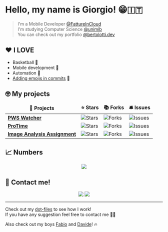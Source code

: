 # Hello, my name is Giorgio! 😁🇮🇹

> I'm a Mobile Developer [@FattureInCloud](https://www.fattureincloud.it/)  
> I'm studying Computer Science [@unimib](https://www.unimib.it/ugov/degree/5556)  
> You can check out my portfolio [@bertolotti.dev](https://bertolotti.dev/)

## ❤️ I LOVE

- Basketball 🏀
- Mobile development 📱
- Automation 🤖
- [Adding emojis in commits](https://gitmoji.carloscuesta.me/) 👀

## 🤓 My projects

<table>
  <thead align="center">
    <tr border: none;>
      <td><b>🎁 Projects</b></td>
      <td><b>⭐ Stars</b></td>
      <td><b>📚 Forks</b></td>
      <td><b>🛎 Issues</b></td>
    </tr>
  </thead>
  <tbody>
    <tr>
	    <td><a href="https://github.com/GiorgioBertolotti/PWSWatcher"><b>PWS Watcher</b></a></td>
      <td><img alt="Stars" src="https://img.shields.io/github/stars/GiorgioBertolotti/PWSWatcher?style=flat-square&labelColor=343b41"/></td>
      <td><img alt="Forks" src="https://img.shields.io/github/forks/GiorgioBertolotti/PWSWatcher?style=flat-square&labelColor=343b41"/></td>
      <td><img alt="Issues" src="https://img.shields.io/github/issues/GiorgioBertolotti/PWSWatcher?style=flat-square&labelColor=343b41"/></td>
    </tr>
	  <tr>
		  <td><a href="https://github.com/GiorgioBertolotti/ProTime"><b>ProTime</b></a></td>
      <td><img alt="Stars" src="https://img.shields.io/github/stars/GiorgioBertolotti/ProTime?style=flat-square&labelColor=343b41"/></td>
      <td><img alt="Forks" src="https://img.shields.io/github/forks/GiorgioBertolotti/ProTime?style=flat-square&labelColor=343b41"/></td>
      <td><img alt="Issues" src="https://img.shields.io/github/issues/GiorgioBertolotti/ProTime?style=flat-square&labelColor=343b41"/></td>
    </tr>
		<tr>
			<td><a href="https://github.com/GiorgioBertolotti/FerreroQualityControl"><b>Image Analysis Assignment</b></a></td>
      <td><img alt="Stars" src="https://img.shields.io/github/stars/GiorgioBertolotti/FerreroQualityControl?style=flat-square&labelColor=343b41"/></td>
      <td><img alt="Forks" src="https://img.shields.io/github/forks/GiorgioBertolotti/FerreroQualityControl?style=flat-square&labelColor=343b41"/></td>
      <td><img alt="Issues" src="https://img.shields.io/github/issues/GiorgioBertolotti/FerreroQualityControl?style=flat-square&labelColor=343b41"/></td>
    </tr>
  </tbody>
</table>

## 📈 Numbers

<center><img align="center" src="https://github-readme-stats.vercel.app/api?username=GiorgioBertolotti&hide=contribs&theme=nord" /></center>

## 💬 Contact me!

<center><a href="https://www.instagram.com/giorgiozem/"><img src="https://img.shields.io/badge/instagram-%23E4405F.svg?&style=for-the-badge&logo=instagram&logoColor=white" /></a>
<a href="https://www.linkedin.com/in/bertolottigiorgio/"><img src="https://img.shields.io/badge/linkedin-%230077B5.svg?&style=for-the-badge&logo=linkedin&logoColor=white" /></a></center>

---

Check out my [dot-files](https://github.com/GiorgioBertolotti/dot-files) to see how I work!  
If you have any suggestion feel free to contact me 🙏🏻  

Also check out my boys [Fabio](https://github.com/fabiosangregorio) and [Davide](https://github.com/turotakun98)! 🔥
